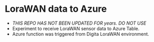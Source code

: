 # LoraWAN data to Azure
* *THIS REPO HAS NOT BEEN UPDATED FOR years. DO NOT USE*
* Experiment to receive LoraWAN sensor data to Azure Table.
* Azure function was triggered from Digita LoraWAN environment.
   
